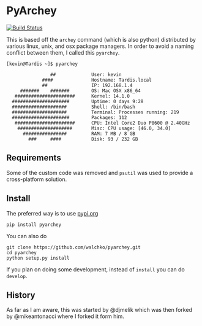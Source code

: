 # PyArchey

[![Build Status](https://travis-ci.org/walchko/pyarchey.svg)](https://travis-ci.org/walchko/pyarchey)

This is based off the `archey` command (which is also python) distributed by various linux, unix, and osx package managers. In order to avoid a naming conflict between them, I called this `pyarchey`.


    [kevin@Tardis ~]$ pyarchey

                    ##             User: kevin
                 ####              Hostname: Tardis.local
                 ##                IP: 192.168.1.4
         #######    #######        OS: Mac OSX x86_64
       ######################      Kernel: 14.1.0
      #####################        Uptime: 0 days 9:28
      ####################         Shell: /bin/bash
      ####################         Terminal: Processes running: 219
      #####################        Packages: 112
       ######################      CPU: Intel Core2 Duo P8600 @ 2.40GHz
        ####################       Misc: CPU usage: [46.0, 34.0]
          ################         RAM: 7 MB / 8 GB
            ###     ####           Disk: 93 / 232 GB

## Requirements

Some of the custom code was removed and `psutil` was used to provide a cross-platform solution.

## Install

The preferred way is to use [pypi.org](https://pypi.python.org/pypi)

    pip install pyarchey

You can also do

    git clone https://github.com/walchko/pyarchey.git
    cd pyarchey
    python setup.py install

If you plan on doing some development, instead of `install` you can do `develop`.


## History

As far as I am aware, this was started by @djmelik which was then forked by @mikeantonacci where I forked it form him.
